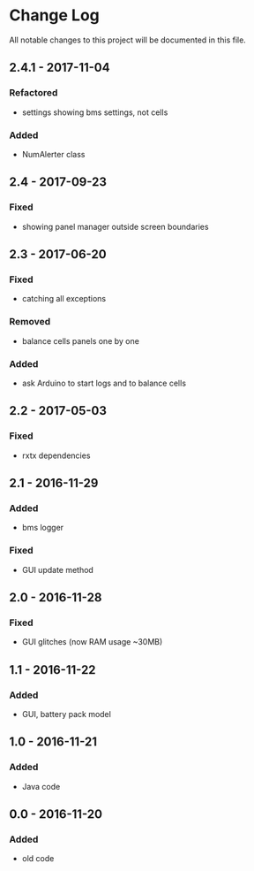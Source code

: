 # Change Log
All notable changes to this project will be documented in this file.

## 2.4.1 - 2017-11-04

### Refactored
- settings showing bms settings, not cells

### Added
- NumAlerter class

## 2.4 - 2017-09-23

### Fixed
- showing panel manager outside screen boundaries

## 2.3 - 2017-06-20

### Fixed
- catching all exceptions

### Removed
- balance cells panels one by one

### Added
- ask Arduino to start logs and to balance cells

## 2.2 - 2017-05-03

### Fixed
- rxtx dependencies

## 2.1 - 2016-11-29

### Added
- bms logger

### Fixed
- GUI update method

## 2.0 - 2016-11-28

### Fixed
- GUI glitches (now RAM usage ~30MB)

## 1.1 - 2016-11-22

### Added
- GUI, battery pack model

## 1.0 - 2016-11-21

### Added
- Java code

## 0.0 - 2016-11-20
### Added
- old code
